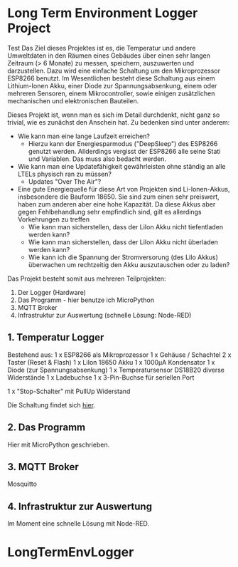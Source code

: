 # Long Term Environment Logger Project

Test Das Ziel dieses Projektes ist es, die Temperatur und andere Umweltdaten in den Räumen eines Gebäudes über einen sehr langen Zeitraum (> 6 Monate) zu messen, speichern, auszuwerten und darzustellen. Dazu wird eine einfache Schaltung um den Mikroprozessor ESP8266 benutzt. Im Wesentlichen besteht diese Schaltung aus einem Lithium-Ionen Akku, einer Diode zur Spannungsabsenkung, einem oder mehreren Sensoren, einem Mikrocontroller, sowie einigen zusätzlichen mechanischen und elektronischen Bauteilen.

Dieses Projekt ist, wenn man es sich im Detail durchdenkt, nicht ganz so trivial, wie es zunächst den Anschein hat. Zu bedenken sind unter anderem:

* Wie kann man eine lange Laufzeit erreichen?
	* Hierzu kann der Energiesparmodus ("DeepSleep") des ESP8266 genutzt werden. Allderdings vergisst der ESP8266 alle seine Stati und Variablen. Das muss also bedacht werden.
* Wie kann man eine Updatefähigkeit gewährleisten ohne ständig an alle LTELs physisch ran zu müssen?
	* Updates "Over The Air"?
* Eine gute Energiequelle für diese Art von Projekten sind Li-Ionen-Akkus, insbesondere die Bauform 18650. Sie sind zum einen sehr preiswert, haben zum anderen aber eine hohe Kapazität. Da diese Akkus aber gegen Fehlbehandlung sehr empfindlich sind, gilt es allerdings Vorkehrungen zu treffen
	* Wie kann man sicherstellen, dass der LiIon Akku nicht tiefentladen werden kann? 
	* Wie kann man sicherstellen, dass der LiIon Akku nicht überladen werden kann?
	* Wie kann ich die Spannung der Stromversorung (des LiIo Akkus) überwachen um rechtzeitig den Akku auszutauschen oder zu laden?

Das Projekt besteht somit aus mehreren Teilprojekten:

1. Der Logger (Hardware)
2. Das Programm - hier benutze ich MicroPython
3. MQTT Broker
4. Infrastruktur zur Auswertung (schnelle Lösung: Node-RED)


## 1. Temperatur Logger
Bestehend aus:
1 x ESP8266 als Mikroprozessor
1 x Gehäuse / Schachtel
2 x Taster (Reset & Flash)
1 x LiIon 18650 Akku
1 x 1000µA Kondensator
1 x Diode (zur Spannungsabsenkung)
1 x Temperatursensor DS18B20
diverse Widerstände
1 x Ladebuchse
1 x 3-Pin-Buchse für seriellen Port

1 x "Stop-Schalter" mit PullUp Widerstand

Die Schaltung findet sich [hier](https://github.com/Crayfish68/LongTermEnvLogger/blob/master/kicad/PDF/LTEL_Schaltplan.pdf).

## 2. Das Programm
Hier mit MicroPython geschrieben.

## 3. MQTT Broker
Mosquitto


## 4. Infrastruktur zur Auswertung
Im Moment eine schnelle Lösung mit Node-RED. 





# LongTermEnvLogger
